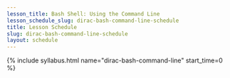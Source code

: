 ```yaml
---
lesson_title: Bash Shell: Using the Command Line
lesson_schedule_slug: dirac-bash-command-line-schedule
title: Lesson Schedule
slug: dirac-bash-command-line-schedule
layout: schedule
---
```

{% include syllabus.html  name="dirac-bash-command-line" start_time=0 %}